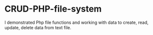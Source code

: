 # CRUD-PHP-file-system

I demonstrated Php file functions and working with data to create, read, update, delete data from text file.
